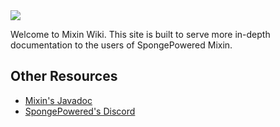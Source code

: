 <img src="https://raw.githubusercontent.com/SpongePowered/Mixin/master/docs/logo.png" />

Welcome to Mixin Wiki. This site is built to serve more in-depth documentation to the users of SpongePowered Mixin.

## Other Resources

- [Mixin's Javadoc](https://jenkins.liteloader.com/view/Other/job/Mixin/javadoc/)
- [SpongePowered's Discord](https://discord.com/invite/sponge)
